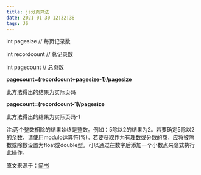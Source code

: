 ```yaml
---
title: js分页算法
date: 2021-01-30 12:32:38
tags: JS
---
```


int pagesize // 每页记录数

int recordcount // 总记录数

int pagecount // 总页数

**pagecount=(recordcount+pagesize-1)/pagesize**

此方法得出的结果为实际页码

**pagecount=(recordcount-1)/pagesize**

此方法得出的结果为实际页码-1

注:两个整数相除的结果始终是整数。例如：5除以2的结果为2。若要确定5除以2的余数，请使用modulo运算符(%)。若要获取作为有理数或分数的商，应将被除数或除数设置为float或double型。可以通过在数字后添加一个小数点来隐式执行此操作。

原文来源于：[简书](https://www.jianshu.com/p/3f92bc897b5a)